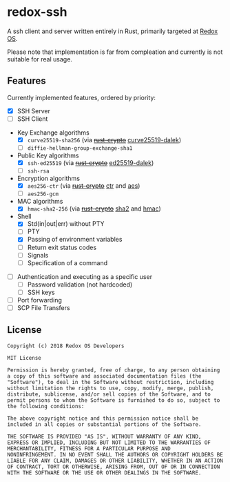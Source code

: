 # redox-ssh

A ssh client and server written entirely in Rust, primarily targeted at [Redox OS](http://redox-os.org).

Please note that implementation is far from compleation
and currently is not suitable for real usage.

## Features

Currently implemented features, ordered by priority:

- [x] SSH Server
- [ ] SSH Client
- Key Exchange algorithms
  - [x] `curve25519-sha256` (via
        [~~rust-crypto~~](https://github.com/DaGenix/rust-crypto)
        [curve25519-dalek](https://crates.io/crates/curve25519-dalek))
  - [ ] `diffie-hellman-group-exchange-sha1`
- Public Key algorithms
  - [x] `ssh-ed25519` (via
        [~~rust-crypto~~](https://github.com/DaGenix/rust-crypto)
        [ed25519-dalek](https://crates.io/crates/ed25519-dalek))
  - [ ] `ssh-rsa`
- Encryption algorithms
  - [x] `aes256-ctr` (via
        [~~rust-crypto~~](https://github.com/DaGenix/rust-crypto)
        [ctr](https://crates.io/crates/ctr) and [aes](https://crates.io/crates/aes))
  - [ ] `aes256-gcm`
- MAC algorithms
  - [x] `hmac-sha2-256` (via
        [~~rust-crypto~~](https://github.com/DaGenix/rust-crypto)
        [sha2](https://crates.io/crates/sha2) and [hmac](https://crates.io/crates/hmac))
- Shell
  - [x] Std(in|out|err) without PTY
  - [ ] PTY
  - [x] Passing of environment variables
  - [ ] Return exit status codes
  - [ ] Signals
  - [ ] Specification of a command
- [ ] Authentication and executing as a specific user
  - [ ] Password validation (not hardcoded)
  - [ ] SSH keys
- [ ] Port forwarding
- [ ] SCP File Transfers

## License

    Copyright (c) 2018 Redox OS Developers

    MIT License

    Permission is hereby granted, free of charge, to any person obtaining
    a copy of this software and associated documentation files (the
    "Software"), to deal in the Software without restriction, including
    without limitation the rights to use, copy, modify, merge, publish,
    distribute, sublicense, and/or sell copies of the Software, and to
    permit persons to whom the Software is furnished to do so, subject to
    the following conditions:

    The above copyright notice and this permission notice shall be
    included in all copies or substantial portions of the Software.

    THE SOFTWARE IS PROVIDED "AS IS", WITHOUT WARRANTY OF ANY KIND,
    EXPRESS OR IMPLIED, INCLUDING BUT NOT LIMITED TO THE WARRANTIES OF
    MERCHANTABILITY, FITNESS FOR A PARTICULAR PURPOSE AND
    NONINFRINGEMENT. IN NO EVENT SHALL THE AUTHORS OR COPYRIGHT HOLDERS BE
    LIABLE FOR ANY CLAIM, DAMAGES OR OTHER LIABILITY, WHETHER IN AN ACTION
    OF CONTRACT, TORT OR OTHERWISE, ARISING FROM, OUT OF OR IN CONNECTION
    WITH THE SOFTWARE OR THE USE OR OTHER DEALINGS IN THE SOFTWARE.
